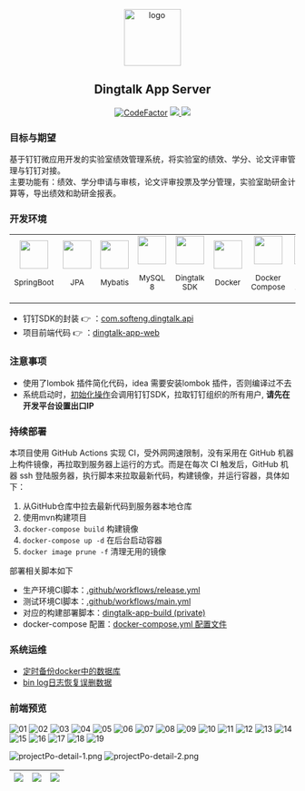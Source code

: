 <p align="center">
  <img width="100" src="https://i.loli.net/2020/11/12/8pP5y6eHwX1VfLd.png" alt="logo">
  <h2 align="center">Dingtalk App Server</h2>
  <p align="center">
    <a href="https://www.codefactor.io/repository/github/nju-softeng/dingtalk-app-server"><img src="https://www.codefactor.io/repository/github/nju-softeng/dingtalk-app-server/badge" alt="CodeFactor" /></a>
    <a href="https://github.com/nju-softeng/dingtalk-app-server/actions?query=workflow%3ARelease">
      <img src="https://github.com/nju-softeng/dingtalk-app-server/actions/workflows/release.yml/badge.svg?branch=release">
    </a>
    <a href="https://github.com/nju-softeng/dingtalk-app-server/actions?query=workflow%3AMain">
      <img src="https://github.com/nju-softeng/dingtalk-app-server/actions/workflows/main.yml/badge.svg?branch=main">
    </a>
  </p>
</p>

### 目标与期望
基于钉钉微应用开发的实验室绩效管理系统，将实验室的绩效、学分、论文评审管理与钉钉对接。  
主要功能有：绩效、学分申请与审核，论文评审投票及学分管理，实验室助研金计算等，导出绩效和助研金报表。

### 开发环境
<table>
  <tbody>
    <tr>
      <td align="center" valign="middle">
        <a href="https://spring.io/projects/spring-boot" target="_blank">
          <img width="50px" src="https://spring.io/images/spring-initializr-4291cc0115eb104348717b82161a81de.svg">
        </a>
        <p>
          <sub>SpringBoot</sub>
        </p>
      </td>
      <td align="center" valign="middle">
        <a href="https://spring.io/projects/spring-data-jpa#overview" target="_blank">
          <img width="50px" src="https://i.loli.net/2020/11/13/pR8OtwsSacyuDU7.png">
        </a>
        <p>
          <sub>JPA</sub>
        </p>
      </td>
      <td align="center" valign="middle">
        <a href="https://mybatis.org/mybatis-3/" target="_blank">
          <img width="50px" src="https://i.loli.net/2021/01/06/lSeIVLagyb4TFWN.png">
        </a>
        <p>
          <sub>Mybatis</sub>
        </p>
      </td>
      <td align="center" valign="middle">
        <a href="https://dev.mysql.com/downloads/mysql/">
          <img width="50px" src="https://i.loli.net/2020/11/13/GQE3xMAbWd72hVc.png">
        </a>
        <p>
          <sub>MySQL 8</sub>
        </p>
      </td>
      <td align="center" valign="middle">
        <a href="https://ding-doc.dingtalk.com/doc#/faquestions/vzbp02" target="_blank">
          <img width="50px" src="https://i.loli.net/2020/11/13/DVpc9nF2JToQyHg.png">
        </a>
        <p>
          <sub>Dingtalk SDK</sub>
        </p>
      </td>
      <td align="center" valign="middle">
        <a href="https://docs.docker.com/" target="_blank">
          <img width="50px" src="https://i.loli.net/2020/11/13/27eyNzt698aoilM.png">
        </a>
        <p>
          <sub>Docker</sub>
        </p>
      </td>
      <td align="center" valign="middle">
        <a href="https://docs.docker.com/compose/" target="_blank">
          <img width="50px" src="https://i.loli.net/2020/11/13/TcewOXGMWHLiNtE.jpg">
        </a>
        <p>
          <sub>Docker Compose</sub>
        </p>
      </td>
      <td align="center" valign="middle">
        <a href="https://github.com/features/actions" target="_blank">
          <img width="50px" src="https://i.loli.net/2021/01/06/EcsNSzQZl2TPyB6.png">
        </a>
        <p>
          <sub>Github Actions</sub>
        </p>
      </td>
    </tr>
  </tbody>
</table>

+ 钉钉SDK的封装 👉 ：[com.softeng.dingtalk.api](https://github.com/nju-softeng/dingtalk-app-server/tree/main/src/main/java/com/softeng/dingtalk/api)
+ 项目前端代码  👉 ：[dingtalk-app-web](https://github.com/nju-softeng/dingtalk-app-web)

### 注意事项  
+ 使用了lombok 插件简化代码，idea 需要安装lombok 插件，否则编译过不去
+ 系统启动时，[初始化操作](https://github.com/nju-softeng/dingtalk-app-server/blob/9e302075e2e8d55eb3736162066bf4bf203232c9/src/main/java/com/softeng/dingtalk/service/InitSys.java#L20)会调用钉钉SDK，拉取钉钉组织的所有用户, **请先在开发平台设置出口IP**

### 持续部署  
本项目使用 GitHub Actions 实现 CI，受外网网速限制，没有采用在 GitHub 机器上构件镜像，再拉取到服务器上运行的方式。而是在每次 CI 触发后，GitHub 机器 ssh 登陆服务器，执行脚本来拉取最新代码，构建镜像，并运行容器，具体如下：
1. 从GitHub仓库中拉去最新代码到服务器本地仓库
2. 使用mvn构建项目
3. `docker-compose build` 构建镜像
4. `docker-compose up -d` 在后台启动容器
5. `docker image prune -f` 清理无用的镜像 
   
部署相关脚本如下
+ 生产环境CI脚本：[.github/workflows/release.yml](https://github.com/nju-softeng/dingtalk-app-server/blob/main/.github/workflows/release.yml)  
+ 测试环境CI脚本：[.github/workflows/main.yml](https://github.com/nju-softeng/dingtalk-app-server/blob/main/.github/workflows/main.yml)  
+ 对应的构建部署脚本：[dingtalk-app-build (private)](https://github.com/nju-softeng/dingtalk-app-build)
+ docker-compose 配置：[docker-compose.yml 配置文件](https://github.com/nju-softeng/dingtalk-app-server/wiki/docker_compose.yml)

### 系统运维  
+ [定时备份docker中的数据库](https://www.yuque.com/zhanyeye/devops/gii4pk)
+ [bin log日志恢复误删数据](https://www.cnblogs.com/dslx/p/11578972.html)

### 前端预览  
![01](https://userPo-images.githubusercontent.com/35565811/147812078-ee6d23d6-183b-46ee-9cab-fa511a9db3e1.png)
![02](https://userPo-images.githubusercontent.com/35565811/147812086-3de4a6d8-0951-45fa-b954-012c1bdecf0e.png)
![03](https://userPo-images.githubusercontent.com/35565811/147812088-b7efadb5-4cb7-492b-8b91-3fdcf1d45f33.png)
![04](https://userPo-images.githubusercontent.com/35565811/147812093-98630a58-0f5c-4f57-b004-e63d017ad573.png)
![05](https://userPo-images.githubusercontent.com/35565811/147812102-c0d0771b-5260-4475-89fe-6a5ca2e70bc5.png)
![06](https://userPo-images.githubusercontent.com/35565811/147812111-2b46366e-be0a-4ab1-9790-32e8346afccc.png)
![07](https://userPo-images.githubusercontent.com/35565811/147812115-381fe5c5-5090-44ba-8adb-fe4126f702b8.png)
![08](https://userPo-images.githubusercontent.com/35565811/147812121-983cac86-4d19-42c8-8c79-d72117603c46.png)
![09](https://userPo-images.githubusercontent.com/35565811/147812126-3a237f3d-3305-4428-b9f2-7ad2b36075eb.png)
![10](https://userPo-images.githubusercontent.com/35565811/147812129-0294e664-6eed-46cf-b04e-128b153b974d.png)
![11](https://userPo-images.githubusercontent.com/35565811/147812136-f8fea23c-0d52-4af9-a017-cc8cfaf2b4aa.png)
![12](https://userPo-images.githubusercontent.com/35565811/147812141-fcc1ba3f-5b27-4c92-b311-148117e31aef.png)
![13](https://userPo-images.githubusercontent.com/35565811/147812148-e3b09cc8-3499-402b-b45c-087d2651b205.png)
![14](https://userPo-images.githubusercontent.com/35565811/147812150-7f8a93a7-a6b8-4e73-82ab-24d17210b46c.png)
![15](https://userPo-images.githubusercontent.com/35565811/147812155-ad4aadc4-9e23-4595-983e-7f648cd888cc.png)
![16](https://userPo-images.githubusercontent.com/35565811/147812167-b1e5ee61-550b-49fe-be29-75db3e656a8c.png)
![17](https://userPo-images.githubusercontent.com/35565811/147812171-74e74dc2-a89e-4efe-9792-32894b697004.png)
![18](https://userPo-images.githubusercontent.com/35565811/147812176-5587bd9a-8297-43bf-9941-64204d07f6e6.png)
![19](https://userPo-images.githubusercontent.com/35565811/147812180-e26104c1-cff6-4faa-b190-bffc4e793b43.png)

![projectPo-detail-1.png](https://i.loli.net/2021/01/11/w8Tr7lUkK1pOaL9.png)
![projectPo-detail-2.png](https://i.loli.net/2021/01/11/UihclBsEJA5wZab.png)

| <img src="https://i.loli.net/2020/12/12/j4s6RKzX7JTqyiM.png"/> | <img src="https://i.loli.net/2020/12/12/FTiDv3c1HGk5eKM.png"/> | <img src="https://i.loli.net/2020/12/12/GqWDFnU4dLmwXa7.png"/> |
| ------------------------------------------------------ | ------------------------------------------------------ | ------------------------------------------------------ |


  

 
